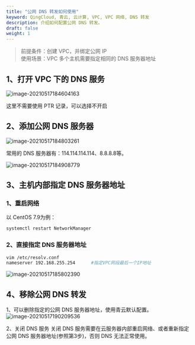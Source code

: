 ```yaml
---
title: "公网 DNS 转发如何使用"
keyword: QingCloud, 青云, 云计算, VPC, VPC 网络, DNS 转发
description: 介绍如何配置公网 DNS 转发。
draft: false
weight: 1
---
```


>前提条件：创建 VPC，并绑定公网 IP  
>使用场景：VPC 多个主机需要指定相同的 DNS 服务器地址

## 1、打开 VPC 下的 DNS 服务

![image-20210517184604163](../_images/how_to_use_public_network_DNS_forwarding.assets/image-20210517184604163.png)

这里不需要使用 PTR 记录，可以选择不开启

## 2、添加公网 DNS 服务器

![image-20210517184803261](../_images/how_to_use_public_network_DNS_forwarding.assets/image-20210517184803261.png)

常用的 DNS 服务器有：114.114.114.114、8.8.8.8等。

![image-20210517184908779](../_images/how_to_use_public_network_DNS_forwarding.assets/image-20210517184908779.png)

## 3、主机内部指定 DNS 服务器地址

### 1、重启网络

以 CentOS 7.9为例：

```bash
systemctl restart NetworkManager
```

### 2、直接指定 DNS 服务器地址

```bash
vim /etc/resolv.conf
nameserver 192.168.255.254		#指定VPC网段最后一个IP地址
```

![image-20210517185802390](../_images/how_to_use_public_network_DNS_forwarding.assets/image-20210517185802390.png)

## 4、移除公网 DNS 转发

1、可以删除指定的公网 DNS 服务器地址，使用青云默认配置。
![image-20210517190209536](../_images/how_to_use_public_network_DNS_forwarding.assets/image-20210517190209536.png)

2、关闭 DNS 服务
关闭 DNS 服务需要在云服务器内部重启网络、或者重新指定公网 DNS 服务器地址(参照第3步)，否则 DNS 无法正常使用。

